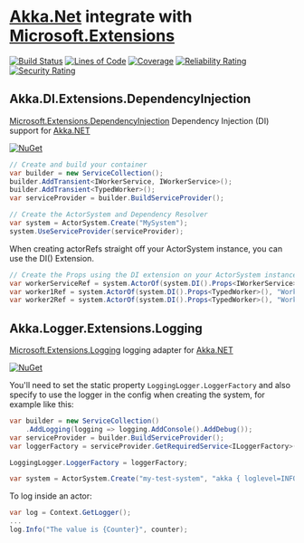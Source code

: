 # [Akka.Net](https://getakka.net) integrate with [Microsoft.Extensions](https://github.com/aspnet/Extensions)

[![Build Status](https://iron9light.visualstudio.com/github/_apis/build/status/iron9light.Akka.Extensions?branchName=rel/v1.3)](https://iron9light.visualstudio.com/github/_build/latest?definitionId=4&branchName=rel/v1.3)
[![Lines of Code](https://sonarcloud.io/api/project_badges/measure?branch=v1.3&project=iron9light_Akka.Extensions&metric=ncloc)](https://sonarcloud.io/dashboard?id=iron9light_Akka.Extensions&branch=v1.3)
[![Coverage](https://sonarcloud.io/api/project_badges/measure?branch=v1.3&project=iron9light_Akka.Extensions&metric=coverage)](https://sonarcloud.io/dashboard?id=iron9light_Akka.Extensions&branch=v1.3)
[![Reliability Rating](https://sonarcloud.io/api/project_badges/measure?branch=v1.3&project=iron9light_Akka.Extensions&metric=reliability_rating)](https://sonarcloud.io/dashboard?id=iron9light_Akka.Extensions&branch=v1.3)
[![Security Rating](https://sonarcloud.io/api/project_badges/measure?branch=v1.3&project=iron9light_Akka.Extensions&metric=security_rating)](https://sonarcloud.io/dashboard?id=iron9light_Akka.Extensions&branch=v1.3)

## Akka.DI.Extensions.DependencyInjection

[Microsoft.Extensions.DependencyInjection](https://docs.microsoft.com/en-us/aspnet/core/fundamentals/dependency-injection) Dependency Injection (DI) support for [Akka.NET](https://getakka.net/articles/actors/dependency-injection.html)

[![NuGet](https://img.shields.io/nuget/v/Akka.DI.Extensions.DependencyInjection.svg)](https://www.nuget.org/packages/Akka.DI.Extensions.DependencyInjection/)

```csharp
// Create and build your container
var builder = new ServiceCollection();
builder.AddTransient<IWorkerService, IWorkerService>();
builder.AddTransient<TypedWorker>();
var serviceProvider = builder.BuildServiceProvider();

// Create the ActorSystem and Dependency Resolver
var system = ActorSystem.Create("MySystem");
system.UseServiceProvider(serviceProvider);
```

When creating actorRefs straight off your ActorSystem instance, you can use the DI() Extension.

```csharp
// Create the Props using the DI extension on your ActorSystem instance
var workerServiceRef = system.ActorOf(system.DI().Props<IWorkerService>(), "WorkerService");
var worker1Ref = system.ActorOf(system.DI().Props<TypedWorker>(), "Worker1");
var worker2Ref = system.ActorOf(system.DI().Props<TypedWorker>(), "Worker2");
```

## Akka.Logger.Extensions.Logging

[Microsoft.Extensions.Logging](https://docs.microsoft.com/en-us/aspnet/core/fundamentals/logging) logging adapter for [Akka.NET](https://getakka.net/articles/utilities/logging.html)

[![NuGet](https://img.shields.io/nuget/v/Akka.Logger.Extensions.Logging.svg)](https://www.nuget.org/packages/Akka.Logger.Extensions.Logging/)

You'll need to set the static property `LoggingLogger.LoggerFactory` and also specify to use the logger in the config when creating the system, for example like this:

```csharp
var builder = new ServiceCollection()
    .AddLogging(logging => logging.AddConsole().AddDebug());
var serviceProvider = builder.BuildServiceProvider();
var loggerFactory = serviceProvider.GetRequiredService<ILoggerFactory>();

LoggingLogger.LoggerFactory = loggerFactory;

var system = ActorSystem.Create("my-test-system", "akka { loglevel=INFO,  loggers=[\"Akka.Logger.Extensions.Logging.LoggingLogger, Akka.Logger.Extensions.Logging\"]}");
```

To log inside an actor:

```csharp
var log = Context.GetLogger();
...
log.Info("The value is {Counter}", counter);
```
